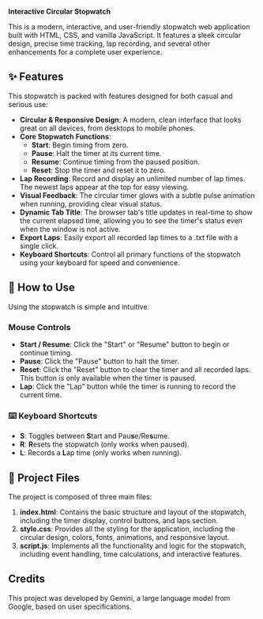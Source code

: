  **Interactive Circular Stopwatch**

This is a modern, interactive, and user-friendly stopwatch web application built with HTML, CSS, and vanilla JavaScript. It features a sleek circular design, precise time tracking, lap recording, and several other enhancements for a complete user experience.

## **✨ Features**

This stopwatch is packed with features designed for both casual and serious use:

* **Circular & Responsive Design**: A modern, clean interface that looks great on all devices, from desktops to mobile phones.  
* **Core Stopwatch Functions**:  
  * **Start**: Begin timing from zero.  
  * **Pause**: Halt the timer at its current time.  
  * **Resume**: Continue timing from the paused position.  
  * **Reset**: Stop the timer and reset it to zero.  
* **Lap Recording**: Record and display an unlimited number of lap times. The newest laps appear at the top for easy viewing.  
* **Visual Feedback**: The circular timer glows with a subtle pulse animation when running, providing clear visual status.  
* **Dynamic Tab Title**: The browser tab's title updates in real-time to show the current elapsed time, allowing you to see the timer's status even when the window is not active.  
* **Export Laps**: Easily export all recorded lap times to a .txt file with a single click.  
* **Keyboard Shortcuts**: Control all primary functions of the stopwatch using your keyboard for speed and convenience.

## **🚀 How to Use**

Using the stopwatch is simple and intuitive.

### **Mouse Controls**

* **Start / Resume**: Click the "Start" or "Resume" button to begin or continue timing.  
* **Pause**: Click the "Pause" button to halt the timer.  
* **Reset**: Click the "Reset" button to clear the timer and all recorded laps. This button is only available when the timer is paused.  
* **Lap**: Click the "Lap" button while the timer is running to record the current time.

### **⌨️ Keyboard Shortcuts**

* **S**: Toggles between **S**tart and Pau**s**e/Re**s**ume.  
* **R**: **R**esets the stopwatch (only works when paused).  
* **L**: Records a **L**ap time (only works when running).

## **📂 Project Files**

The project is composed of three main files:

1. **index.html**: Contains the basic structure and layout of the stopwatch, including the timer display, control buttons, and laps section.  
2. **style.css**: Provides all the styling for the application, including the circular design, colors, fonts, animations, and responsive layout.  
3. **script.js**: Implements all the functionality and logic for the stopwatch, including event handling, time calculations, and interactive features.

## **Credits**

This project was developed by Gemini, a large language model from Google, based on user specifications.
